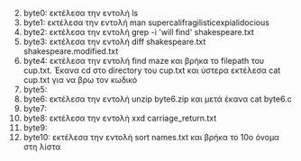 2. byte0: εκτέλεσα την εντολή ls
3. byte1: εκτέλεσα την εντολή man supercalifragilisticexpialidocious
4. byte2: εκτέλεσα την εντολή grep -i 'will find' shakespeare.txt
5. byte3: εκτέλεσα την εντολή diff shakespeare.txt shakespeare.modified.txt
6. byte4: εκτέλεσα την εντολή find maze και βρήκα το filepath του cup.txt. Έκανα cd στο directory του cup.txt και ύστερα εκτέλεσα cat cup.txt για να βρω τον κωδικό
7. byte5:
8. byte6: εκτέλεσα την εντολή unzip byte6.zip και μετά έκανα cat byte6.c
9. byte7:
10. byte8: εκτέλεσα την εντολή xxd carriage_return.txt
11. byte9:
12. byte10: εκτέλεσα την εντολή sort names.txt και βρήκα το 10ο όνομα στη λίστα
